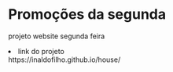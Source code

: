 # Promoções da segunda
 <p>projeto website segunda feira</p>
<li>link do projeto</li>
https://inaldofilho.github.io/house/

